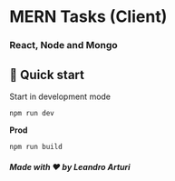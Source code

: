# MERN Tasks (Client)

### React, Node and Mongo

## 🚀 Quick start

Start in development mode

```shell
npm run dev 
```

**Prod**

```shell
npm run build 
```

##### Made with ❤️ by Leandro Arturi




